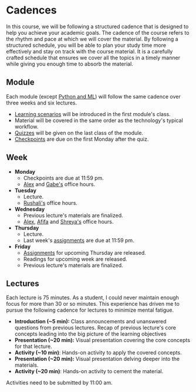 # Cadences

In this course, we will be following a structured cadence that is designed to help you achieve your academic goals.
The cadence of the course refers to the rhythm and pace at which we will cover the material.
By following a structured schedule, you will be able to plan your study time more effectively and stay on track with the course material.
It is a carefully crafted schedule that ensures we cover all the topics in a timely manner while giving you enough time to absorb the material.

## Module

Each module (except [Python and ML](/modules/python-ml/)) will follow the same cadence over three weeks and six lectures.

-   [Learning scenarios][learning-scenario] will be introduced in the first module's class.
-   Material will be covered in the same order as the technology's typical workflow.
-   [Quizzes][quiz] will be given on the last class of the module.
-   [Checkpoints][checkpoints] are due on the first Monday after the quiz.

## Week

-   **Monday**
    -   Checkpoints are due at 11:59 pm.
    -   [Alex][alex] and [Gabe's][gabe] office hours.
-   **Tuesday**
    -   Lecture.
    -   [Rushali's][rushali] office hours.
-   **Wednesday**
    -   Previous lecture's materials are finalized.
    -   [Alex][alex], [Afifa][afifa] and [Shreya's][shreya] office hours.
-   **Thursday**
    -   Lecture.
    -   Last week's [assignments][assignments] are due at 11:59 pm.
-   **Friday**
    -   [Assignments][assignments] for upcoming Thursday are released.
    -   Readings for upcoming week are released.
    -   Previous lecture's materials are finalized.

## Lectures

Each lecture is 75 minutes.
As a student, I could never maintain enough focus for more than 30 or so minutes.
This experience has driven me to pursue the following cadence for lectures to minimize mental fatigue.

-   **Introduction (~5 min):** Class announcements and unanswered questions from previous lectures.
    Recap of previous lecture's core concepts leading into the big picture of the learning objectives
-   **Presentation (~20 min):** Visual presentation covering the core concepts for that lecture.
-   **Activity (~10 min)**: Hands-on activity to apply the covered concepts.
-   **Presentation (~20 min):** Visual presentation delving deeper into the materials.
-   **Activity (~20 min)**: Hands-on activity to cement the material.

Activities need to be submitted by 11:00 am.

<!-- LINKS -->

[learning-scenario]: /syllabus/philosophy#real-world-scenarios-enhance-learning
[quiz]: /syllabus/assessments/#quizzes
[checkpoints]: /syllabus/assessments/#checkpoints
[assignments]: /syllabus/assessments/#assignments
[gabe]: /team#gabe-medeiros
[afifa]: /team#afifa-farooqi
[rushali]: /team#rushali-patel
[shreya]: /team#shreya-kundu
[alex]: /team#alex-maldonado

